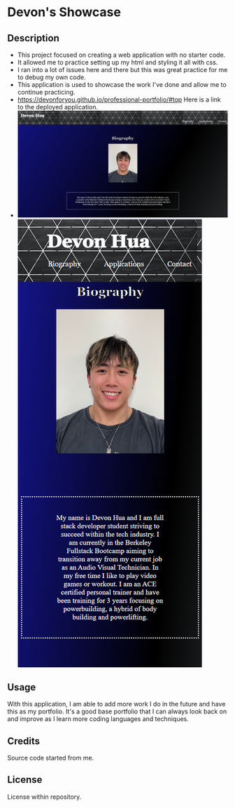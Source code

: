 # Devon's Showcase
## Description
- This project focused on creating a web application with no starter code.
- It allowed me to practice setting up my html and styling it all with css.
- I ran into a lot of issues here and there but this was great practice for me to debug my own code.
- This application is used to showcase the work I've done and allow me to continue practicing.
- https://devonforyou.github.io/professional-portfolio/#top Here is a link to the deployed application.
- ![Portfolio on windows](<assets/images/Professional portfolio window.png>) ![Portfolio on phone](<assets/images/Professional portfolio phone.png>)

## Usage
With this application, I am able to add more work I do in the future and have this as my portfolio. It's a good base portfolio that I can always look back on and improve as I learn more coding languages and techniques.

## Credits
Source code started from me.

## License

License within repository.